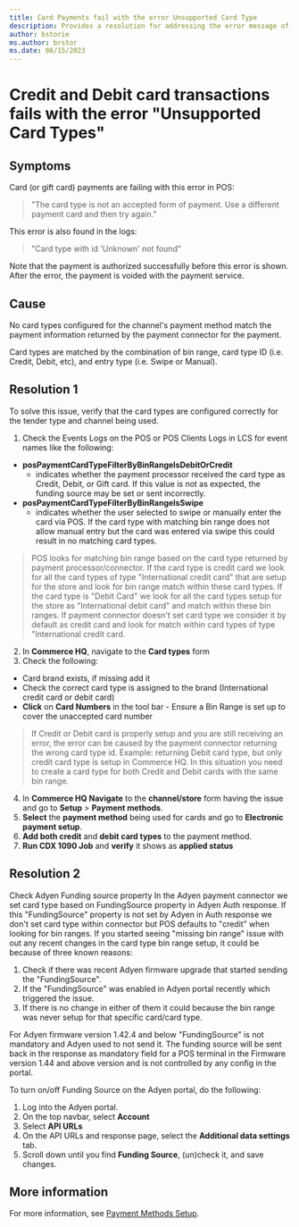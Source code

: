```yaml
---
title: Card Payments fail with the error Unsupported Card Type
description: Provides a resolution for addressing the error message of Unsupported Card Types when processing credit or debit card transactions\. 
author: bstorie
ms.author: brstor
ms.date: 08/15/2023 
---
```

#  Credit and Debit card transactions fails with the error "Unsupported Card Types"

## Symptoms
Card (or gift card) payments are failing with this error in POS:

> "The card type is not an accepted form of payment. Use a different payment card and then try again."

This error is also found in the logs:

> "Card type with id 'Unknown' not found"

Note that the payment is authorized successfully before this error is shown. After the error, the payment is voided with the payment service.

## Cause
No card types configured for the channel's payment method match the payment information returned by the payment connector for the payment.

Card types are matched by the combination of bin range, card type ID (i.e. Credit, Debit, etc), and entry type (i.e. Swipe or Manual).

## Resolution 1

To solve this issue, verify that the card types are configured correctly for the tender type and channel being used.

1. Check the Events Logs on the POS or POS Clients Logs in LCS for event names like the following:
  -  **posPaymentCardTypeFilterByBinRangeIsDebitOrCredit**
     -  indicates whether the payment processor received the card type as Credit, Debit, or Gift card. If this value is not as expected, the funding source may be set or sent incorrectly.
  - **posPaymentCardTypeFilterByBinRangeIsSwipe**
     - indicates whether the user selected to swipe or manually enter the card via POS. If the card type with matching bin range does not allow manual entry but the card was entered via swipe this could result in no matching card types.

  > POS looks for matching bin range based on the card type returned by payment processor/connector. If the card type is credit card we look for all the card types of type "International credit card" that are setup for the store and look for bin range match within these card types. If the card type is "Debit Card" we look for all the card types setup for the store as "International debit card" and match within these bin ranges. If payment connector doesn't set card type we consider it by default as credit card and look for match within card types of type "International credit card.

2. In **Commerce HQ**, navigate to the **Card types** form
3. Check the following:
  - Card brand exists, if missing add it
  - Check the correct card type is assigned to the brand (International credit card or debit card) 
 - **Click** on **Card Numbers** in the tool bar - Ensure a Bin Range is set up to cover the unaccepted card number

  > If Credit or Debit card is properly setup and you are still receiving an error, the error can be caused by the payment connector returning the wrong card type id. Example: returning Debit card type, but only credit card type is setup in Commerce HQ.  In this situation you need to create a card type for both Credit and Debit cards with the same bin range.

4. In **Commerce HQ Navigate** to the **channel/store** form having the issue and go to **Setup** > **Payment methods**.
5. **Select** the **payment method** being used for cards and go to **Electronic payment setup**.
6. **Add both credit** and **debit card types** to the payment method.
7. **Run CDX 1090 Job** and **verify** it shows as **applied status**  


## Resolution 2

Check Adyen Funding source property
 In the Adyen payment connector we set card type based on FundingSource property in Adyen Auth response. If this "FundingSource" property is not set by Adyen in Auth response we don't set card type within connector but POS defaults to "credit" when looking for bin ranges.
 If you started seeing "missing bin range" issue with out any recent changes in the card type bin range setup, it could be because of three known reasons:
 
1. Check if there was recent Adyen firmware upgrade that started sending the "FundingSource".
2. If the "FundingSource" was enabled in Adyen portal recently which triggered the issue.
3. If there is no change in either of them it could because the bin range was never setup for that specific card/card type.

For Adyen firmware version 1.42.4 and below "FundingSource" is not mandatory and Adyen used to not send it. The funding source will be sent back in the response as mandatory field for a POS terminal in the Firmware version 1.44 and above version and is not controlled by any config in the portal.

To turn on/off Funding Source on the Adyen portal, do the following:
 1. Log into the Adyen portal.
 2. On the top navbar, select **Account** 
 3. Select   **API URLs**
 4. On the API URLs and response page, select the  **Additional data settings** 
 tab.
 5. Scroll down until you find  **Funding Source**, (un)check it, and save changes.


## More information

For more information, see [Payment Methods Setup](/dynamics365/commerce/payment-methods.md).
